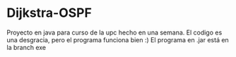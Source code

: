 # Dijkstra-OSPF
Proyecto en java para curso de la upc hecho en una semana.
El codigo es una desgracia, pero el programa funciona bien :)
El programa en .jar está en la branch exe